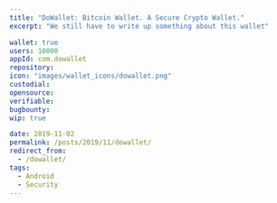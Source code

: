 ```yaml
---
title: "DoWallet: Bitcoin Wallet. A Secure Crypto Wallet."
excerpt: "We still have to write up something about this wallet"

wallet: true
users: 10000
appId: com.dowallet
repository:
icon: "images/wallet_icons/dowallet.png"
custodial:
opensource:
verifiable:
bugbounty:
wip: true

date: 2019-11-02
permalink: /posts/2019/11/dowallet/
redirect_from:
  - /dowallet/
tags:
  - Android
  - Security
---
```

